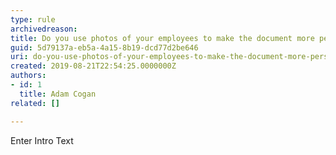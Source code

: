 ```yaml
---
type: rule
archivedreason: 
title: Do you use photos of your employees to make the document more personal?
guid: 5d79137a-eb5a-4a15-8b19-dcd77d2be646
uri: do-you-use-photos-of-your-employees-to-make-the-document-more-personal
created: 2019-08-21T22:54:25.0000000Z
authors:
- id: 1
  title: Adam Cogan
related: []

---
```



Enter Intro Text
<br><excerpt class='endintro'></excerpt><br>




